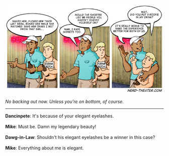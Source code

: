 <!--
.. title: Fraternizing With The Whelp
.. slug: fraternizing-with-the-whelp
.. date: 2012/05/14 00:00:00
.. tags: 
.. link: 
.. description: 
-->

<a href='fraternizing-with-the-whelp.html' title='View comments'>
<img class='comic' src='../assets/comics/20120514.jpg' />
</a>

<em>No backing out now. Unless you're on bottom, of course.</em>

<!-- TEASER_END -->
<hr />

<div class='comments'>
<b>Dancinpete</b>: It's because of your elegant eyelashes.<br /><br />
<b>Mike</b>: Must be. Damn my legendary beauty!<br /><br />
<b>Dawg-in-Law</b>: Shouldn't his elegant eyelashes be a winner in this case?<br /><br />
<b>Mike</b>: Everything about me is elegant.<br /><br />
</div>

